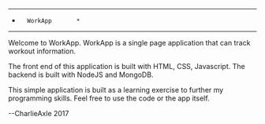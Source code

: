 ***********************
*       WorkApp       *
***********************

Welcome to WorkApp.  WorkApp is a single page
application that can track workout information.

The front end of this application is built with
HTML, CSS, Javascript.  The backend is built 
with NodeJS and MongoDB.

This simple application is built as a learning
exercise to further my programming skills.  Feel
free to use the code or the app itself.


--CharlieAxle 2017

